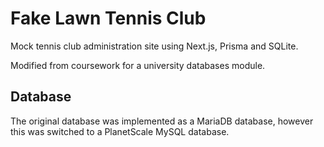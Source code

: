# Fake Lawn Tennis Club

Mock tennis club administration site using Next.js, Prisma and SQLite.

Modified from coursework for a university databases module.

## Database

The original database was implemented as a MariaDB database, however this was switched to a PlanetScale MySQL database.

